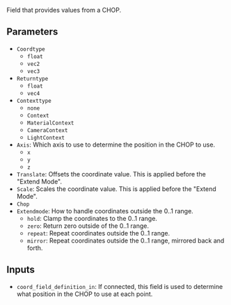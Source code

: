Field that provides values from a CHOP.

## Parameters

* `Coordtype`
  * `float`
  * `vec2`
  * `vec3`
* `Returntype`
  * `float`
  * `vec4`
* `Contexttype`
  * `none`
  * `Context`
  * `MaterialContext`
  * `CameraContext`
  * `LightContext`
* `Axis`: Which axis to use to determine the position in the CHOP to use.
  * `x`
  * `y`
  * `z`
* `Translate`: Offsets the coordinate value. This is applied before the "Extend Mode".
* `Scale`: Scales the coordinate value. This is applied before the "Extend Mode".
* `Chop`
* `Extendmode`: How to handle coordinates outside the 0..1 range.
  * `hold`: Clamp the coordinates to the 0..1 range.
  * `zero`: Return zero outside of the 0..1 range.
  * `repeat`: Repeat coordinates outside the 0..1 range.
  * `mirror`: Repeat coordinates outside the 0..1 range, mirrored back and forth.

## Inputs

* `coord_field_definition_in`: If connected, this field is used to determine what position in the CHOP to use at each point.